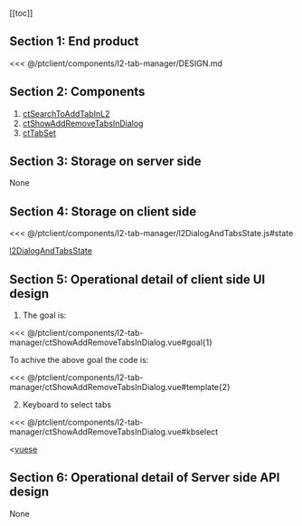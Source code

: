 [[toc]]

## Section 1: End product

<<< @/ptclient/components/l2-tab-manager/DESIGN.md

## Section 2: Components

1. [ctSearchToAddTabInL2](https://github.com/savantcare/ptfile/tree/master/ptclient/components/l2-tab-manager/ctSearchToAddTabInL2.vue)
2. [ctShowAddRemoveTabsInDialog](https://github.com/savantcare/ptfile/tree/master/ptclient/components/l2-tab-manager/ctShowAddRemoveTabsInDialog.vue)
3. [ctTabSet](https://github.com/savantcare/ptfile/tree/master/ptclient/components/l2-tab-manager/ctTabSet.vue)

## Section 3: Storage on server side

None

## Section 4: Storage on client side

<<< @/ptclient/components/l2-tab-manager/l2DialogAndTabsState.js#state

[l2DialogAndTabsState](https://github.com/savantcare/ptfile/tree/master/ptclient/components/l2-tab-manager/l2DialogAndTabsState.js)

## Section 5: Operational detail of client side UI design

1. The goal is:

<<< @/ptclient/components/l2-tab-manager/ctShowAddRemoveTabsInDialog.vue#goal{1}

To achive the above goal the code is:

<<< @/ptclient/components/l2-tab-manager/ctShowAddRemoveTabsInDialog.vue#template{2}

2. Keyboard to select tabs

<<< @/ptclient/components/l2-tab-manager/ctShowAddRemoveTabsInDialog.vue#kbselect

<[vuese](@/ptclient/components/l2-tab-manager/ctShowAddRemoveTabsInDialog.vue)

## Section 6: Operational detail of Server side API design

None
